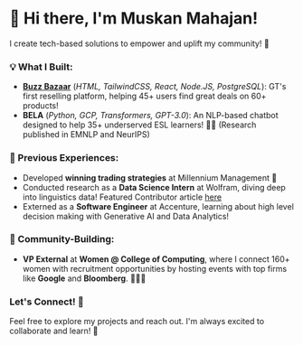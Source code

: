 # 👋 Hi there, I'm Muskan Mahajan! 

I create tech-based solutions to empower and uplift my community! 🌱

### 💡 What I Built:
- **[Buzz Bazaar](https://buzz-bazaar-app-muskan-mahajans-projects.vercel.app/)** (_HTML, TailwindCSS, React, Node.JS, PostgreSQL_): GT's first reselling platform, helping 45+ users find great deals on 60+ products! 
- **BELA** (_Python, GCP, Transformers, GPT-3.0_): An NLP-based chatbot designed to help 35+ underserved ESL learners! 🤖✨ (Research published in EMNLP and NeurIPS) 

### 💼 Previous Experiences:
- Developed **winning trading strategies** at Millennium Management 💼
- Conducted research as a **Data Science Intern** at Wolfram, diving deep into linguistics data! Featured Contributor article [here](https://community.wolfram.com/groups/-/m/t/2581088)
-  Externed as a **Software Engineer** at Accenture, learning about high level decision making with Generative AI and Data Analytics!

### 🤝 Community-Building:
- **VP External** at **Women @ College of Computing**, where I connect 160+ women with recruitment opportunities by hosting events with top firms like **Google** and **Bloomberg**. 👩‍💻💖

### Let's Connect! 🌟  
Feel free to explore my projects and reach out. I'm always excited to collaborate and learn! 💬
